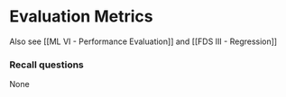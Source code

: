 # Evaluation Metrics

Also see [[ML VI - Performance Evaluation]] and [[FDS III - Regression]]

### Recall questions

None